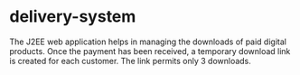 delivery-system
===============

The J2EE web application helps in managing the downloads of paid digital products. Once
the payment has been received, a temporary download link is created for each customer.
The link permits only 3 downloads.
